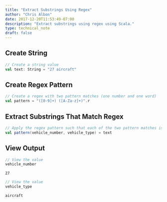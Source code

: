 ```yaml
---
title: "Extract Substrings Using Regex"
author: "Chris Albon"
date: 2017-12-20T11:53:49-07:00
description: "Extract substrings using regex using Scala."
type: technical_note
draft: false
---
```

## Create String


```scala
// Create a string value
val text: String = "27 aircraft"
```

## Create Regex Pattern


```scala
// Create a regex with two pattern matches (one number and one word)
val pattern = "([0-9]+) ([A-Za-z]+)".r
```

## Extract Substrings That Match Regex


```scala
// Apply the regex pattern such that each of the two pattern matches is assigned to a separate value
val pattern(vehicle_number, vehicle_type) = text
```

## View Output


```scala
// View the value
vehicle_number
```




    27




```scala
// View the value
vehicle_type
```




    aircraft


